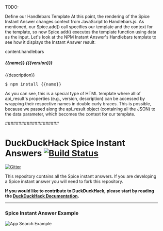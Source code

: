 TODO:

Define our Handlebars Template
At this point, the rendering of the Spice Instant Answer changes context from JavaScript to Handlebars.js. As mentioned, our Spice.add() call specifies our template and the context for the template, so now Spice.add() executes the template function using data as the input. Let's look at the NPM Instant Answer's Handlebars template to see how it displays the Instant Answer result:

content.handlebars

<h5>
    {{name}} ({{version}})
</h5>
<div>{{description}}</div>
<pre>$ npm install {{name}}</pre>
As you can see, this is a special type of HTML template where all of api_result's properties (e.g., version, description) can be accessed by wrapping their respective names in double curly braces. This is possible, because we passed along the api_result object (containing all the JSON) to the data parameter, which becomes the context for our template.


####################





# DuckDuckHack Spice Instant Answers [![Build Status](https://travis-ci.org/duckduckgo/zeroclickinfo-spice.png?branch=bttf)](https://travis-ci.org/duckduckgo/zeroclickinfo-spice)

[![Gitter](https://badges.gitter.im/Join%20Chat.svg)](https://gitter.im/duckduckgo/zeroclickinfo-spice?utm_source=badge&utm_medium=badge&utm_campaign=pr-badge&utm_content=badge)

This repository contains all the Spice instant answers. If you are developing a Spice instant answer you will need to fork this repository.

**If you would like to contribute to DuckDuckHack, please start by reading the [DuckDuckHack Documentation](https://duck.co/duckduckhack/ddh-intro).**

------

### Spice Instant Answer Example
![App Search Example](https://raw.githubusercontent.com/duckduckgo/duckduckgo-documentation/master/duckduckhack/assets/spice_readme_example.png)
